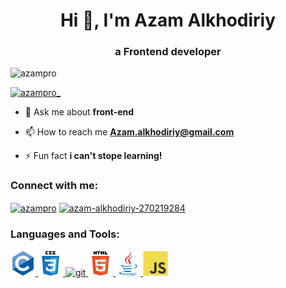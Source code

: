 <h1 align="center">Hi 👋, I'm Azam Alkhodiriy</h1>
<h3 align="center">a Frontend developer</h3>

<p align="left"> <img src="https://komarev.com/ghpvc/?username=azampro&label=Profile%20views&color=0e75b6&style=flat" alt="azampro" /> </p>

<p align="left"> <a href="https://twitter.com/azampro_" target="blank"><img src="https://img.shields.io/twitter/follow/azampro_?logo=twitter&style=for-the-badge" alt="azampro_" /></a> </p>

- 💬 Ask me about **front-end**

- 📫 How to reach me **Azam.alkhodiriy@gmail.com**

- ⚡ Fun fact **i can't stope learning!**

<h3 align="left">Connect with me:</h3>
<p align="left">
<a href="https://twitter.com/azampro" target="blank"><img align="center" src="https://raw.githubusercontent.com/rahuldkjain/github-profile-readme-generator/master/src/images/icons/Social/twitter.svg" alt="azampro" height="30" width="40" /></a>
<a href="https://linkedin.com/in/azam-alkhodiriy-270219284" target="blank"><img align="center" src="https://raw.githubusercontent.com/rahuldkjain/github-profile-readme-generator/master/src/images/icons/Social/linked-in-alt.svg" alt="azam-alkhodiriy-270219284" height="30" width="40" /></a>
</p>

<h3 align="left">Languages and Tools:</h3>
<p align="left"> <a href="https://www.cprogramming.com/" target="_blank" rel="noreferrer"> <img src="https://raw.githubusercontent.com/devicons/devicon/master/icons/c/c-original.svg" alt="c" width="40" height="40"/> </a> <a href="https://www.w3schools.com/css/" target="_blank" rel="noreferrer"> <img src="https://raw.githubusercontent.com/devicons/devicon/master/icons/css3/css3-original-wordmark.svg" alt="css3" width="40" height="40"/> </a> <a href="https://git-scm.com/" target="_blank" rel="noreferrer"> <img src="https://www.vectorlogo.zone/logos/git-scm/git-scm-icon.svg" alt="git" width="40" height="40"/> </a> <a href="https://www.w3.org/html/" target="_blank" rel="noreferrer"> <img src="https://raw.githubusercontent.com/devicons/devicon/master/icons/html5/html5-original-wordmark.svg" alt="html5" width="40" height="40"/> </a> <a href="https://www.java.com" target="_blank" rel="noreferrer"> <img src="https://raw.githubusercontent.com/devicons/devicon/master/icons/java/java-original.svg" alt="java" width="40" height="40"/> </a> <a href="https://developer.mozilla.org/en-US/docs/Web/JavaScript" target="_blank" rel="noreferrer"> <img src="https://raw.githubusercontent.com/devicons/devicon/master/icons/javascript/javascript-original.svg" alt="javascript" width="40" height="40"/> </a> </p>


